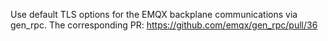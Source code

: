 Use default TLS options for the EMQX backplane communications via gen_rpc.
The corresponding PR: https://github.com/emqx/gen_rpc/pull/36
